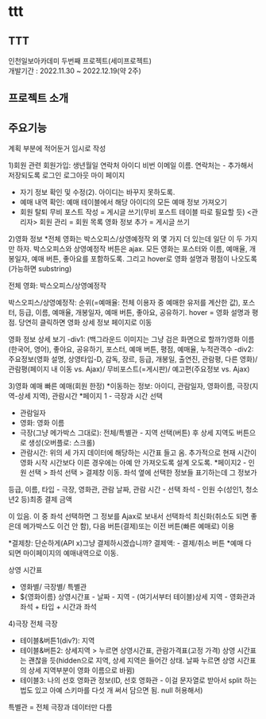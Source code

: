 # ttt
## TTT
인천일보아카데미 두번째 프로젝트(세미프로젝트) <br/>
개발기간 : 2022.11.30 ~ 2022.12.19(약 2주) <br/>

## 프로젝트 소개

## 주요기능

계획 부분에 적어둔거 임시로 작성

1)회원 관련
회원가입: 생년월일 연락처 아이디 비번 이메일 이름. 연락처는 - 추가해서 저장되도록
로그인
로그아웃
마이 페이지
- 자기 정보 확인 및 수정(2). 아이디는 바꾸지 못하도록.
- 예매 내역 확인: 예매 테이블에서 해당 아이디의 모든 예매 정보 가져오기
- 회원 탈퇴
무비 포스트 작성 = 게시글 쓰기(무비 포스트 테이블 따로 필요할 듯)
<관리자>
회원 관리 = 회원 목록 
영화 정보 추가 = 게시글 쓰기

2)영화 정보
*전체 영화는 박스오피스/상영예정작 외 몇 가지 더 있는데 일단 이 두 가지만 하자.
박스오피스와 상영예정작 버튼은 ajax. 모든 영화는 포스터와 이름, 예매율, 개봉일자, 예매 버튼, 좋아요를
포함하도록. 그리고 hover로 영화 설명과 평점이 나오도록(가능하면 substring)

전체 영화: 박스오피스/상영예정작

박스오피스/상영예정작: 순위(=예매율: 전체 이용자 중 예매한 유저를 계산한 값), 포스터, 등급, 이름, 예매율,
개봉일자, 예매 버튼, 좋아요, 공유하기. hover = 영화 설명과 평점. 당연히 클릭하면 영화 상세 정보 페이지로 이동

영화 정보 상세 보기
-div1: (백그라운드 이미지는 그냥 검은 화면으로 할까?)영화 이름(한국어, 영어), 좋아요, 공유하기, 포스터,
예매 버튼, 평점, 예매율, 누적관객수
-div2: 주요정보(영화 설명, 상영타입-D, 감독, 장르, 등급, 개봉일, 출연진, 관람평, 다른 영화)/
관람평(페이지 내 이동 vs. Ajax)/ 무비포스트(=게시판)/ 예고편(주요정보 vs. Ajax) 

3)영화 예매
빠른 예매(회원 한정)
*이동하는 정보: 아이디, 관람일자, 영화이름, 극장(지역-상세 지역), 관람시간
*페이지 1 - 극장과 시간 선택
- 관람일자
- 영화: 영화 이름
- 극장(그냥 메가박스 그대로): 전체/특별관 - 지역 선택(버튼) 후 상세 지역도 버튼으로 생성(오버플로: 스크롤)
- 관람시간: 위의 세 가지 데이터에 해당하는 시간표 들고 옴. 추가적으로 현재 시간이 영화 시작 시간보다 이른 경우에는
아예 안 가져오도록 설계
오도록.
*페이지2 - 인원 선택 > 좌석 선택 > 결제창 이동.
좌석 옆에 선택한 정보들 표기하는데 그 정보가

등급, 이름, 타입 - 극장, 영화관, 관람 날짜, 관람 시간 - 선택 좌석 - 인원 수(성인1, 청소년2 등)최종 결제 금액

이 있음. 이 중 좌석 선택하면 그 정보를 Ajax로 보내서 선택좌석 최신화(취소도 되면 좋은데 메가박스도 이건 안 함),
다음 버튼(결제)또는 이전 버튼(빠른 예매로) 이용
 
*결제창: 단순하게(API x)그냥 결제하시겠습니까? 결제액: - 결제/취소 버튼
*예매 다 되면 마이페이지의 예매내역으로 이동.

상영 시간표
- 영화별/ 극장별/ 특별관
- ${영화이름} 상영시간표 - 날짜 - 지역 - (여기서부터 테이블)상세 지역 - 영화관과 좌석 + 타입 + 시간과 좌석

4)극장
전체 극장
- 테이블&버튼1(div?): 지역
- 테이블&버튼2: 상세지역 > 누르면 상영시간표, 관람가격표(고정 가격)
상영 시간표는 괜찮을 듯(hidden으로 지역, 상세 지역은 들어간 상태. 날짜 누르면 상영 시간표의 상세 지역부분이 영화 이름으로 바뀜)
- 테이블3: 나의 선호 영화관 정보(ID, 선호 영화관 - 이걸 문자열로 받아서 split 하는 법도 있고 아예 스키마를 다섯 개 써서 담으면 됨. null 허용해서)

특별관 = 전체 극장과 데이터만 다름
